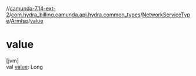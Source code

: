 //[camunda-7.14-ext-2](../../../../index.md)/[com.hydra_billing.camunda.api.hydra.common_types](../../index.md)/[NetworkServiceType](../index.md)/[ArmIsp](index.md)/[value](value.md)

# value

[jvm]\
val [value](value.md): Long
